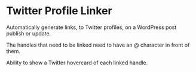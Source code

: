 Twitter Profile Linker
====================

Automatically generate links, to Twitter profiles, on a WordPress post publish or update.

The handles that need to be linked need to have an @ character in front of them.

Ability to show a Twitter hovercard of each linked handle.